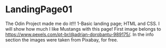 # LandingPage01
The Odin Project made me do it!!!
1-Basic landing page;
HTML and CSS.
I will show how much I like Mustangs with this page!
First image belongs to https://www.pexels.com/pt-br/@adrian-dorobantu-989175/.
In the info section the images were taken from Pixabay, for free.